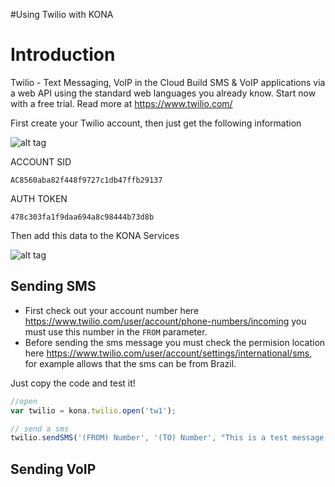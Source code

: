 
#Using Twilio with KONA

# Introduction

Twilio - Text Messaging, VoIP in the Cloud
Build SMS & VoIP applications via a web API using the standard web languages you already know. Start now with a free trial.
Read more at https://www.twilio.com/

First create your Twilio account, then just get the following information

![alt tag](http://i.imgur.com/sfxpOMn.png)

ACCOUNT SID
```
AC8560aba82f448f9727c1db47ffb29137
```

AUTH TOKEN
```
478c303fa1f9daa694a8c98444b73d8b
```

Then add this data to the KONA Services

![alt tag](http://i.imgur.com/lUnpXtd.png)

## Sending SMS

- First check out your account number here https://www.twilio.com/user/account/phone-numbers/incoming you must use this number in the ```FROM``` parameter.
- Before sending the sms message you must check the permision location here https://www.twilio.com/user/account/settings/international/sms, for example allows that the sms can be from Brazil.

Just copy the code and test it!

```js
//open 
var twilio = kona.twilio.open('tw1');

// send a sms
twilio.sendSMS('(FROM) Number', '(TO) Number', "This is a test message!");
```

## Sending VoIP
